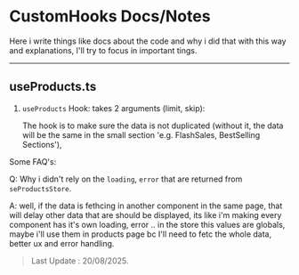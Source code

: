 # CustomHooks Docs/Notes

Here i write things like docs about the code and why i did that with this way and explanations, I'll try to focus in important tings.

---

## useProducts.ts

1. `useProducts` Hook: takes 2 arguments (limit, skip):

   The hook is to make sure the data is not duplicated (without it, the data will be the same in the small section 'e.g. FlashSales, BestSelling Sections'),

Some FAQ's:

Q: Why i didn't rely on the `loading`, `error` that are returned from `seProductsStore`.

A: well, if the data is fethcing in another component in the same page, that will delay other data that are should be displayed, its like i'm making every component has it's own loading, error .. in the store this values are globals, maybe i'll use them in products page bc I'll need to fetc the whole data, better ux and error handling.

> Last Update : 20/08/2025.
